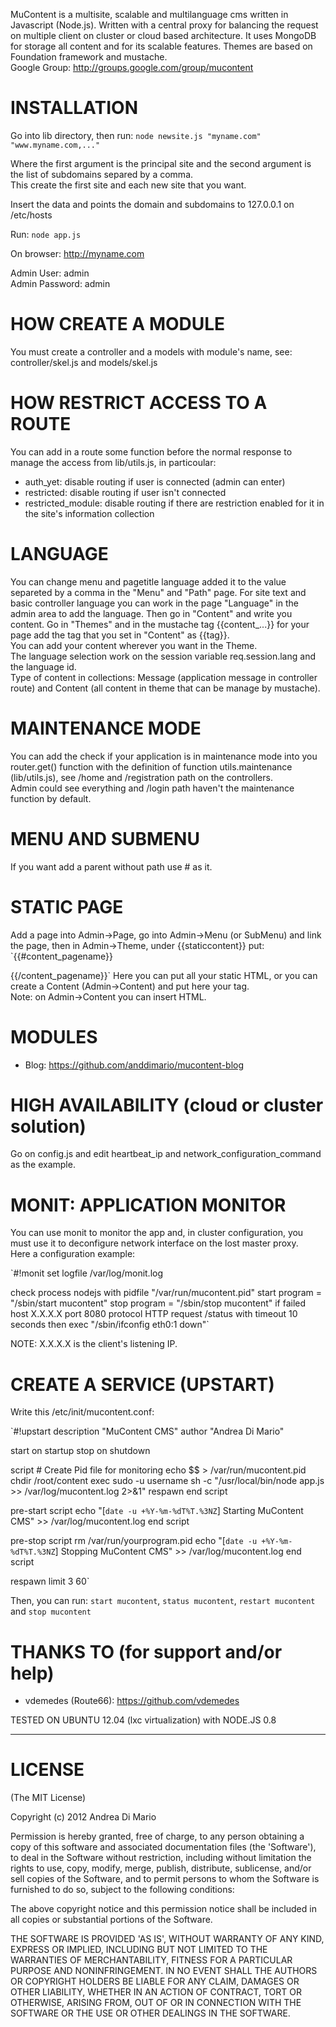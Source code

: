MuContent is a multisite, scalable and multilanguage cms written in Javascript (Node.js). Written with a central proxy for balancing the request on multiple client on cluster or cloud based architecture. It uses MongoDB for storage all content and for its scalable features. Themes are based on Foundation framework and mustache.   
Google Group: http://groups.google.com/group/mucontent

# INSTALLATION

Go into lib directory, then run: `node newsite.js "myname.com" "www.myname.com,..."`

Where the first argument is the principal site and the second argument is the list of subdomains separed by a comma.  
This create the first site and each new site that you want.

Insert the data and points the domain and subdomains to 127.0.0.1 on /etc/hosts

Run: `node app.js`

On browser: http://myname.com

Admin User: admin  
Admin Password: admin

# HOW CREATE A MODULE

You must create a controller and a models with module's name, see: controller/skel.js and models/skel.js

# HOW RESTRICT ACCESS TO A ROUTE

You can add in a route some function before the normal response to manage the access from lib/utils.js, in particoular:  
- auth_yet: disable routing if user is connected (admin can enter)
- restricted: disable routing if user isn't connected
- restricted_module: disable routing if there are restriction enabled for it in the site's information collection

# LANGUAGE

You can change menu and pagetitle language added it to the value separeted by a comma in the "Menu" and "Path" page.
For site text and basic controller language you can work in the page "Language" in the admin area to add the language. Then go in "Content" and write you content. Go in "Themes" and in the mustache tag {{content_...}} for your page add the tag that you set in "Content" as {{tag}}.    
You can add your content wherever you want in the Theme.   
The language selection work on the session variable req.session.lang and the language id.   
Type of content in collections: Message (application message in controller route) and Content (all content in theme that can be manage by mustache).

# MAINTENANCE MODE

You can add the check if your application is in maintenance mode into you router.get() function with the definition of function utils.maintenance (lib/utils.js), see /home and /registration path on the controllers.  
Admin could see everything and /login path haven't the maintenance function by default.

# MENU AND SUBMENU

If you want add a parent without path use # as it.

# STATIC PAGE

Add a page into Admin->Page, go into Admin->Menu (or SubMenu) and link the page, then in Admin->Theme, under {{staticcontent}} put:
`{{#content_pagename}}

{{/content_pagename}}`
Here you can put all your static HTML, or you can create a Content (Admin->Content) and put here your tag.   
Note: on Admin->Content you can insert HTML.

# MODULES

- Blog: https://github.com/anddimario/mucontent-blog

# HIGH AVAILABILITY (cloud or cluster solution)

Go on config.js and edit heartbeat_ip and network_configuration_command as the example.

# MONIT: APPLICATION MONITOR

You can use monit to monitor the app and, in cluster configuration, you must use it to deconfigure network interface on the lost master proxy.   
Here a configuration example: 

`#!monit
set logfile /var/log/monit.log

check process nodejs with pidfile "/var/run/mucontent.pid"
    start program = "/sbin/start mucontent"
    stop program  = "/sbin/stop mucontent"
    if failed host X.X.X.X port 8080 protocol HTTP 
        request /status
        with timeout 10 seconds
	then exec "/sbin/ifconfig eth0:1 down"`

NOTE: X.X.X.X is the client's listening IP.

# CREATE A SERVICE (UPSTART)

Write this /etc/init/mucontent.conf:

`#!upstart
description "MuContent CMS"
author      "Andrea Di Mario"

start on startup
stop on shutdown

script
	# Create Pid file for monitoring
	echo $$ > /var/run/mucontent.pid
	chdir /root/content
	exec sudo -u username sh -c "/usr/local/bin/node app.js >> /var/log/mucontent.log 2>&1"
	respawn
end script

pre-start script
    echo "[`date -u +%Y-%m-%dT%T.%3NZ`] Starting MuContent CMS" >> /var/log/mucontent.log
end script

pre-stop script
    rm /var/run/yourprogram.pid
    echo "[`date -u +%Y-%m-%dT%T.%3NZ`] Stopping MuContent CMS" >> /var/log/mucontent.log
end script

respawn limit 3 60`

Then, you can run: `start mucontent`, `status mucontent`, `restart mucontent` and `stop mucontent`

# THANKS TO (for support and/or help)

- vdemedes (Route66): https://github.com/vdemedes

TESTED ON UBUNTU 12.04 (lxc virtualization) with NODE.JS 0.8

---------------------------------

# LICENSE

(The MIT License)

Copyright (c) 2012 Andrea Di Mario

Permission is hereby granted, free of charge, to any person obtaining a copy of this software and associated documentation files (the 'Software'), to deal in the Software without restriction, including without limitation the rights to use, copy, modify, merge, publish, distribute, sublicense, and/or sell copies of the Software, and to permit persons to whom the Software is furnished to do so, subject to the following conditions:

The above copyright notice and this permission notice shall be included in all copies or substantial portions of the Software.

THE SOFTWARE IS PROVIDED 'AS IS', WITHOUT WARRANTY OF ANY KIND, EXPRESS OR IMPLIED, INCLUDING BUT NOT LIMITED TO THE WARRANTIES OF MERCHANTABILITY, FITNESS FOR A PARTICULAR PURPOSE AND NONINFRINGEMENT. IN NO EVENT SHALL THE AUTHORS OR COPYRIGHT HOLDERS BE LIABLE FOR ANY CLAIM, DAMAGES OR OTHER LIABILITY, WHETHER IN AN ACTION OF CONTRACT, TORT OR OTHERWISE, ARISING FROM, OUT OF OR IN CONNECTION WITH THE SOFTWARE OR THE USE OR OTHER DEALINGS IN THE SOFTWARE.
